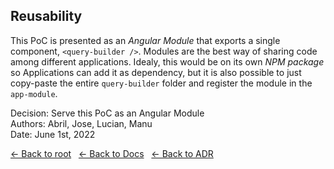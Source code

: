## Reusability

This PoC is presented as an *Angular Module* that exports a single component, `<query-builder />`. Modules are the best way of sharing code among different applications. Idealy, this would be on its own *NPM package* so Applications can add it as dependency, but it is also possible to just copy-paste the entire `query-builder` folder and register the module in the `app-module`.

Decision: Serve this PoC as an Angular Module<br />
Authors: Abril, Jose, Lucian, Manu<br />
Date: June 1st, 2022<br />

[ <- Back to root](../../README.md) &nbsp; [ <- Back to Docs](../README.md) &nbsp; [ <- Back to ADR](./README.md)